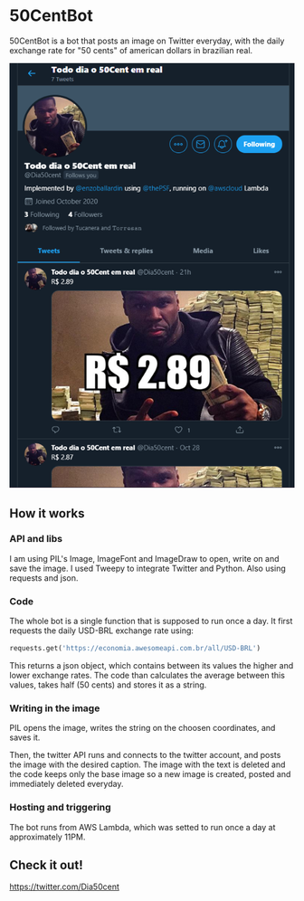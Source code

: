 # 50CentBot
50CentBot is a bot that posts an image on Twitter everyday, with the daily exchange rate for "50 cents" of american dollars in brazilian real.

![Screenshot](/50centbot.png)

## How it works

### API and libs

I am using PIL's Image, ImageFont and ImageDraw to open, write on and save the image.
I used Tweepy to integrate Twitter and Python.
Also using requests and json.


### Code

The whole bot is a single function that is supposed to run once a day. It first requests the daily USD-BRL exchange rate using:

```python
requests.get('https://economia.awesomeapi.com.br/all/USD-BRL')
```
This returns a json object, which contains between its values the higher and lower exchange rates.
The code than calculates the average between this values, takes half (50 cents) and stores it as a string.


### Writing in the image
PIL opens the image, writes the string on the choosen coordinates, and saves it.

Then, the twitter API runs and connects to the twitter account, and posts the image with the desired caption.
The image with the text is deleted and the code keeps only the base image so a new image is created, posted and immediately deleted everyday.

### Hosting and triggering
The bot runs from AWS Lambda, which was setted to run once a day at approximately 11PM.

## Check it out!
https://twitter.com/Dia50cent
